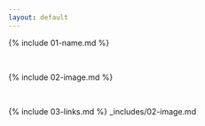 ```yaml
---
layout: default
---
```


{% include 01-name.md %}

<br>

{% include 02-image.md %}

<br>

{% include 03-links.md %}
_includes/02-image.md
